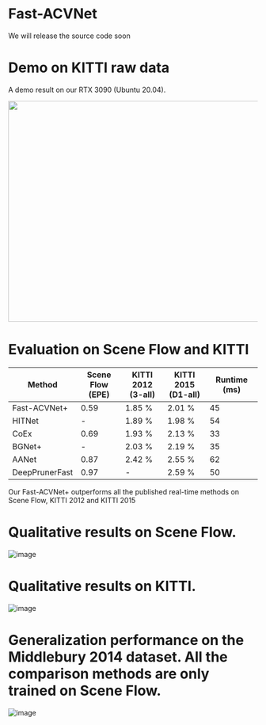 # Fast-ACVNet

We will release the source code soon

# Demo on KITTI raw data

A demo result on our RTX 3090 (Ubuntu 20.04).

<p align="center">
  <img width="844" height="446" src="./demo/kittiraw_demo.gif" data-zoomable>
</p>

# Evaluation on Scene Flow and KITTI

| Method | Scene Flow <br> (EPE) | KITTI 2012 <br> (3-all) | KITTI 2015 <br> (D1-all) | Runtime (ms) |
|---|---|---|---|---|
| Fast-ACVNet+ | 0.59 | 1.85 % | 2.01 % | 45 |
| HITNet | - | 1.89 % |1.98 % | 54 |
| CoEx | 0.69 | 1.93 % | 2.13 % | 33 |
| BGNet+ |  - | 2.03 % | 2.19 % | 35 |
| AANet |  0.87 | 2.42 % | 2.55 % | 62 |
| DeepPrunerFast | 0.97 | - | 2.59 % | 50 |

Our Fast-ACVNet+ outperforms all the published real-time methods on Scene Flow, KITTI 2012 and KITTI 2015

# Qualitative results on Scene Flow.

![image](https://github.com/gangweiX/Fast-ACVNet/blob/main/imgs/sceneflow.png)

# Qualitative results on KITTI.

![image](https://github.com/gangweiX/Fast-ACVNet/blob/main/imgs/kitti.png)

# Generalization performance on the Middlebury 2014 dataset. All the comparison methods are only trained on Scene Flow.

![image](https://github.com/gangweiX/Fast-ACVNet/blob/main/imgs/middlebury.png)
